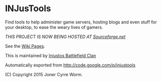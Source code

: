 # INJusTools
Find tools to help administer game servers, hosting blogs and even stuff for your desktop, to ease the weary lives of gamers.

*THIS PROJECT IS NOW BEING HOSTED AT [Sourceforge.net](http://injustools.sourceforge.net)*

See the [Wiki Pages](tree/wiki).

This is maintained by [Injustos Battlefield Clan](http://www.injustos.net)

Automatically exported from http://code.google.com/p/injustools

(C) Copyright 2015 Joner Cyrre Worm.
